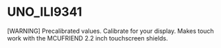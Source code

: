 # UNO_ILI9341
[WARNING] Precalibrated values. Calibrate for your display. Makes touch work with the MCUFRIEND 2.2 inch touchscreen shields.
